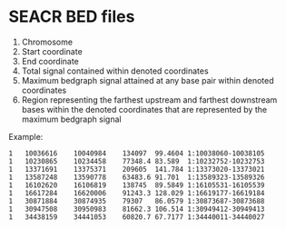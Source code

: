 # SEACR BED files

1. Chromosome
2. Start coordinate
3. End coordinate
4. Total signal contained within denoted coordinates
5. Maximum bedgraph signal attained at any base pair within denoted coordinates
6. Region representing the farthest upstream and farthest downstream bases within the denoted coordinates that are represented by the maximum bedgraph signal

Example:


```
1	10036616	10040984	134097	99.4604	1:10038060-10038105
1	10230865	10234458	77348.4	83.589	1:10232752-10232753
1	13371691	13375371	209605	141.784	1:13373020-13373021
1	13587248	13590778	63483.6	91.701	1:13589323-13589326
1	16102620	16106819	138745	89.5849	1:16105531-16105539
1	16617284	16620006	91243.3	128.029	1:16619177-16619184
1	30871884	30874935	79307	86.0579	1:30873687-30873688
1	30947508	30950983	81662.3	106.514	1:30949412-30949413
1	34438159	34441053	60820.7	67.7177	1:34440011-34440027
```
